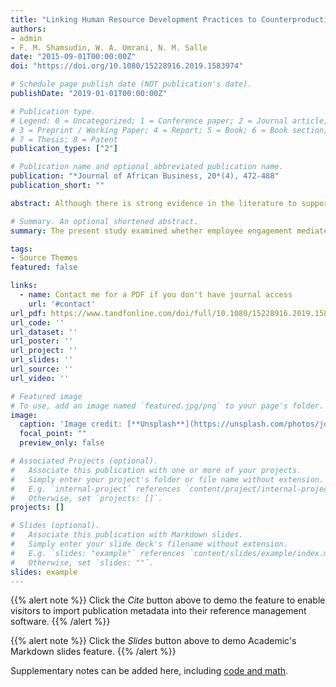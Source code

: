 ```yaml
---
title: "Linking Human Resource Development Practices to Counterproductive Work Behaviour: Does Employee Engagement Matter"
authors:
- admin
- F. M. Shamsudin, W. A. Umrani, N. M. Salle
date: "2015-09-01T00:00:00Z"
doi: "https://doi.org/10.1080/15228916.2019.1583974"

# Schedule page publish date (NOT publication's date).
publishDate: "2019-01-01T00:00:00Z"

# Publication type.
# Legend: 0 = Uncategorized; 1 = Conference paper; 2 = Journal article;
# 3 = Preprint / Working Paper; 4 = Report; 5 = Book; 6 = Book section;
# 7 = Thesis; 8 = Patent
publication_types: ["2"]

# Publication name and optional abbreviated publication name.
publication: "*Journal of African Business, 20*(4), 472-488"
publication_short: ""

abstract: Although there is strong evidence in the literature to support the relationship between human resource development (HRD) practices and counterproductive work behavior (CWB), little is known about the psychological processes underlying this relationship. The present study examined whether employee engagement mediates the relationship between HRD practices and CWB. Participants were 271 employees enroled in a part-time Master of Business Administration (MBA) program at a large public university in Nigeria. After controlling for demographic characteristics, results showed that HRD practices were negatively related to CWB. The results also indicated that employee engagement plays a role in mediating the relationship between HRD practices and CWB.

# Summary. An optional shortened abstract.
summary: The present study examined whether employee engagement mediates the relationship between HRD practices and CWB.

tags:
- Source Themes
featured: false

links:
  - name: Contact me for a PDF if you don't have journal access
    url: '#contact'
url_pdf: https://www.tandfonline.com/doi/full/10.1080/15228916.2019.1583974?scroll=top&needAccess=true
url_code: ''
url_dataset: ''
url_poster: ''
url_project: ''
url_slides: ''
url_source: ''
url_video: ''

# Featured image
# To use, add an image named `featured.jpg/png` to your page's folder. 
image:
  caption: 'Image credit: [**Unsplash**](https://unsplash.com/photos/jdD8gXaTZsc)'
  focal_point: ""
  preview_only: false

# Associated Projects (optional).
#   Associate this publication with one or more of your projects.
#   Simply enter your project's folder or file name without extension.
#   E.g. `internal-project` references `content/project/internal-project/index.md`.
#   Otherwise, set `projects: []`.
projects: []

# Slides (optional).
#   Associate this publication with Markdown slides.
#   Simply enter your slide deck's filename without extension.
#   E.g. `slides: "example"` references `content/slides/example/index.md`.
#   Otherwise, set `slides: ""`.
slides: example
---
```


{{% alert note %}}
Click the *Cite* button above to demo the feature to enable visitors to import publication metadata into their reference management software.
{{% /alert %}}

{{% alert note %}}
Click the *Slides* button above to demo Academic's Markdown slides feature.
{{% /alert %}}

Supplementary notes can be added here, including [code and math](https://sourcethemes.com/academic/docs/writing-markdown-latex/).
